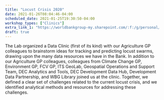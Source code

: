 ```yaml
---
title: "Locust Crisis 2020"
date: 2021-01-26T08:04:46-04:00
scheduled_date: 2021-01-25T19:30:50-04:00
workshop_types: ["Clinics"]
extra_link_1: "https://worldbankgroup-my.sharepoint.com/:f:/g/personal/hkrambeck_worldbank_org/EmYhTw-XzNhLqtwXToGZc9sBhDWjOam_bELkV_XekI886g?e=vvWY9D"
draft: true
---
```


The Lab organized a Data Clinic (first of its kind) with our Agriculture GP colleagues to brainstorm ideas for tracking and predicting locust swarms, drawing upon the many data resources we have in the Bank. In addition to our Agriculture GP colleagues, colleagues from Climate Change GP, Environment GP, FCV GP, ITS GeoLab, Geospatial Operations and Support Team, DEC Analytics and Tools, DEC Development Data Hub, Development Data Partnership, and WBG Library joined us at the clinic. Together, we defined a clear set of challenges related to the current locust crisis, and we identified analytical methods and resources for addressing these challenges.